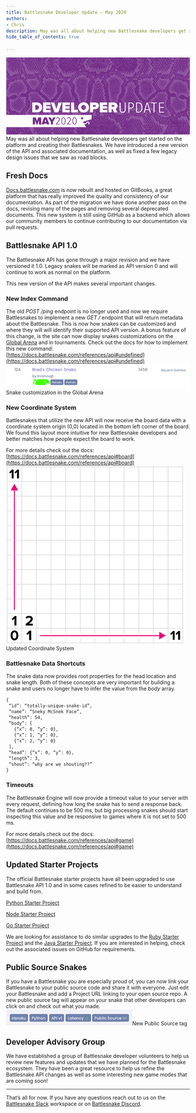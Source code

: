 ```yaml
---
title: Battlesnake Developer Update — May 2020
authors:
- Chris
description: May was all about helping new Battlesnake developers get started on the platform and creating their Battlesnakes. We have introduced a new…
hide_table_of_contents: true

---
```


![](./img/1-5C2ZifQOtCcqJaqMVsdwTQ.png)
May was all about helping new Battlesnake developers get started on the platform and creating their Battlesnakes. We have introduced a new version of the API and associated documentation, as well as fixed a few legacy design issues that we saw as road blocks.

<!--truncate-->

## Fresh Docs

[Docs.battlesnake.com](https://docs.battlesnake.com) is now rebuilt and hosted on GitBooks, a great platform that has really improved the quality and consistency of our documentation. As part of the migration we have done another pass on the docs, revising many of the pages and removing several deprecated documents. This new system is still using GitHub as a backend which allows our community members to continue contributing to our documentation via pull requests.

## Battlesnake API 1.0

The Battlesnake API has gone through a major revision and we have versioned it 1.0. Legacy snakes will be marked as API version 0 and will continue to work as normal on the platform.

This new version of the API makes several important changes.

### New Index Command

The old *POST /ping* endpoint is no longer used and now we require Battlesnakes to implement a new *GET /* endpoint that will return metadata about the Battlesnake. This is now how snakes can be customized and where they will will identify their supported API version. A bonus feature of this change, is the site can now display snakes customizations on the [Global Arena](https://play.battlesnake.com/arena/global/) and in tournaments. Check out the docs for how to implement this new command: [https://docs.battlesnake.com/references/api#undefined](https://docs.battlesnake.com/references/api#undefined)
![](./img/1-nqU5EKb3hr3cPTd6qfvEbQ.png)Snake customization in the Global Arena
### New Coordinate System

Battlesnakes that utilize the new API will now receive the board data with a coordinate system origin (0,0) located in the bottom left corner of the board. We found this layout more intuitive for new Battlesnake developers and better matches how people expect the board to work.

For more details check out the docs: [https://docs.battlesnake.com/references/api#board](https://docs.battlesnake.com/references/api#board)
![](./img/1-wrKHcw79FKwwR23utVBAcw.png)Updated Coordinate System
### Battlesnake Data Shortcuts

The snake data now provides root properties for the head location and snake length. Both of these concepts are very important for building a snake and users no longer have to infer the value from the *body* array.

    {
     “id”: “totally-unique-snake-id”,
     “name”: “Sneky McSnek Face”,
     “health”: 54,
     “body”: [
       {“x”: 0, “y”: 0}, 
       {“x”: 1, “y”: 0}, 
       {“x”: 2, “y”: 0}
     ],
     “head”: {“x”: 0, “y”: 0},
     “length”: 3,
     “shout”: “why are we shouting??”
    }

### Timeouts

The Battlesnake Engine will now provide a timeout value to your server with every request, defining how long the snake has to send a response back. The default continues to be 500 ms, but big processing snakes should start inspecting this value and be responsive to games where it is not set to 500 ms.

For more details check out the docs: [https://docs.battlesnake.com/references/api#game](https://docs.battlesnake.com/references/api#game)

## Updated Starter Projects

The official Battlesnake starter projects have all been upgraded to use Battlesnake API 1.0 and in some cases refined to be easier to understand and build from.

[Python Starter Project](https://github.com/BattlesnakeOfficial/starter-snake-python)

[Node Starter Project](https://github.com/BattlesnakeOfficial/starter-snake-node)

[Go Starter Project](https://github.com/BattlesnakeOfficial/starter-snake-go)

We are looking for assistance to do similar upgrades to the [Ruby Starter Project](https://github.com/BattlesnakeOfficial/starter-snake-ruby/issues/8) and the [Java Starter Project](https://github.com/BattlesnakeOfficial/starter-snake-java/issues/5). If you are interested in helping, check out the associated issues on GitHub for requirements.

## Public Source Snakes

If you have a Battlesnake you are especially proud of, you can now link your Battlesnake to your public source code and share it with everyone. Just edit your Battlesnake and add a Project URL linking to your open source repo. A new public source tag will appear on your snake that other developers can click on and check out what you made.
![](./img/1-TfxITKyropFFHDfbFJ9X0A.png)New Public Source tag
## Developer Advisory Group

We have established a group of Battlesnake developer volunteers to help us review new features and updates that we have planned for the Battlesnake ecosystem. They have been a great resource to help us refine the Battlesnake API changes as well as some interesting new game modes that are coming soon!

---

That’s all for now. If you have any questions reach out to us on the [Battlesnake Slack](http://play.battlesnake.com/slack) workspace or on [Battlesnake Discord](https://play.battlesnake.com/discord/).
